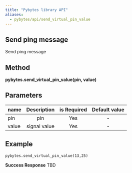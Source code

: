 ```yaml
---
title: "Pybytes library API"
aliases:
  - pybytes/api/send_virtual_pin_value
---
```


**Send ping message**
----
  Send ping message

**Method**
----
**pybytes.send_virtual_pin_value(pin, value)**

**Parameters**
----
| name  | Description   | is Required    | Default value
| ------------- |:-------------:|:-------------:|:-------------:|
| pin   | pin  | Yes   | - |
| value   | signal value  | Yes   | - |

**Example**
----
`pybytes.send_virtual_pin_value(13,25)`

**Success Response**
TBD
